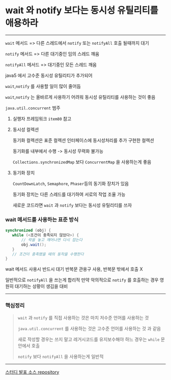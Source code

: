 # wait 와 notify 보다는 동시성 유틸리티를 애용하라

---

`wait` 메서드 => 다른 스레드에서 `notify` 또는 `notifyAll` 호출 될때까지 대기

`notify` 메서드 => 다른 대기중인 임의 스레드 꺠움

`notifyAll` 메서드 => 대기중인 모든 스레드 깨움


java5 에서 고수준 동시성 유틸리티가 추가되어 

`wait`,`notify` 를 사용할 일이 많이 줄어듬

`wait`,`notify` 는 올바르게 사용하기 어려워 동시성 유틸리티를 사용하는 것이 좋음


`java.util.concurrent` 범주

1. 실행자 프레임워크
    `item80` 참고
2. 동시성 컬렉션
    
    동기화 컬렉션은 표준 컬렉션 인터페이스에 동시성처리를 추가 구현한 컬렉션 
    
    동기화를 내부에서 수행 -> 동시성 무력화 불가능 
   
    `Collections.synchronizedMap` 보다 `ConcurrentMap` 을 사용하는게 좋음
    

3. 동기화 장치

   `CountDownLatch`, `Semaphore`, `Phaser`등의 동기화 장치가 있음
    
    동기화 장치는 다른 스레드를 대기하여 서로의 작업 조율 가능

    새로운 코드라면 `wait` 과 `notify` 보다는 동시성 유틸리티를 쓰자
    

### wait 메서드를 사용하는 표준 방식

```java
synchronized (obj) {
   while (<조건이 충족되지 않았다>) {
       // 락을 놓고 꺠어나면 다시 잡는다
       obj.wait();
   }
   // 조건이 충족됐을 때의 동작을 수행한다
}
```

wait 메서드 사용시 반드시 대기 반복문 관용구 사용, 반복문 밖에서 호출 X


일반적으로 `notifyAll` 을 쓰는게 합리적 
만약 악의적으로 `notify` 를 호출하는 경우 영원히 대기하는 상황이 생김을 대비


---

### 핵심정리

> `wait` 과 `notify` 를 직접 사용하는 것은 마치 저수준 언어를 사용하는 것 
> 
> `java.util.concurrent` 를 사용하는 것은 고수준 언어를 사용하는 것 과 같음
> 
> 새로 작성할 경우는 쓰지 말고 레거시코드를 유지보수해야 하느 경우는 `while` 문 안에서 호출
> 
> `notify` 보다 `notifyAll` 을 사용하는게 일반적

---

[스터디 발표 소스 repository](https://github.com/EffectiveStudy/leesangho/tree/main/src/main/java/com/github/sangholee/dev/effectivejavastudy/study16_item81)
